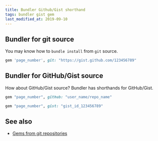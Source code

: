 ```yaml
---
title: Bundler Github/Gist shorthand
tags: bundler gist gem
last_modified_at: 2019-09-10
---
```


## Bundler for git source

You may know how to `bundle install` from `git` source.

```rb
gem 'page_number', git: "https://gist.github.com/123456789"
```

## Bundler for GitHub/Gist source

How about GitHub/Gist source? Bundler has shorthands for GitHub/Gist.


```rb
gem "page_number", github: "user_name/repo_name"
```

```rb
gem "page_number", gist: "gist_id_123456789"
```

## See also

- [Gems from git repositories](https://bundler.io/v1.12/git.html#gems-from-git-repositories)
